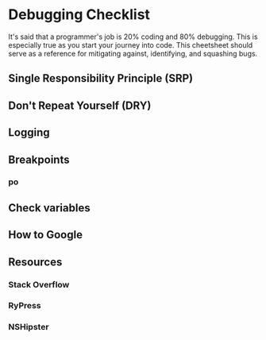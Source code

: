 # Debugging Checklist
It's said that a programmer's job is 20% coding and 80% debugging. This is especially true as you start your journey into code. This cheetsheet should serve as a reference for mitigating against, identifying, and squashing bugs.

## Single Responsibility Principle (SRP)

## Don't Repeat Yourself (DRY)

## Logging

## Breakpoints
### po

## Check variables


## How to Google

## Resources
### Stack Overflow
### RyPress
### NSHipster